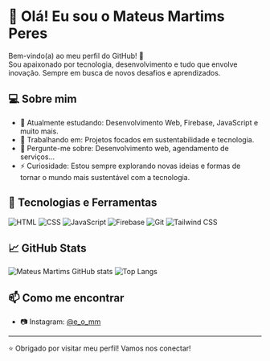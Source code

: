 # 👋 Olá! Eu sou o Mateus Martims Peres

Bem-vindo(a) ao meu perfil do GitHub! 🚀  
Sou apaixonado por tecnologia, desenvolvimento e tudo que envolve inovação. Sempre em busca de novos desafios e aprendizados.

## 💻 Sobre mim

- 🌱 Atualmente estudando: Desenvolvimento Web, Firebase, JavaScript e muito mais.
- 🔭 Trabalhando em: Projetos focados em sustentabilidade e tecnologia.
- 💬 Pergunte-me sobre: Desenvolvimento web, agendamento de serviços...
- ⚡ Curiosidade: Estou sempre explorando novas ideias e formas de tornar o mundo mais sustentável com a tecnologia.

## 🚀 Tecnologias e Ferramentas

![HTML](https://img.shields.io/badge/-HTML5-black?style=flat-square&logo=html5)
![CSS](https://img.shields.io/badge/-CSS3-black?style=flat-square&logo=css3)
![JavaScript](https://img.shields.io/badge/-JavaScript-black?style=flat-square&logo=javascript)
![Firebase](https://img.shields.io/badge/-Firebase-black?style=flat-square&logo=firebase)
![Git](https://img.shields.io/badge/-Git-black?style=flat-square&logo=git)
![Tailwind CSS](https://img.shields.io/badge/-TailwindCSS-black?style=flat-square&logo=tailwind-css)

## 📈 GitHub Stats

![Mateus Martims GitHub stats](https://github-readme-stats.vercel.app/api?username=seu-usuario-aqui&show_icons=true&theme=radical)
![Top Langs](https://github-readme-stats.vercel.app/api/top-langs/?username=seu-usuario-aqui&layout=compact&theme=radical)

## 📫 Como me encontrar

- 📷 Instagram: [@e_o_mm](https://instagram.com/e_o_mm)

---

⭐️ Obrigado por visitar meu perfil! Vamos nos conectar!
